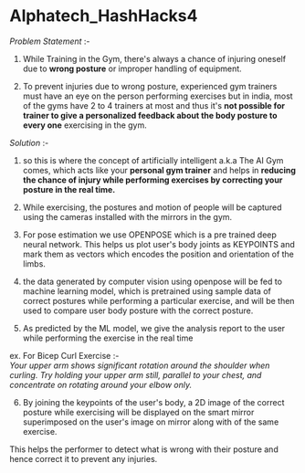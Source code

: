 # Alphatech_HashHacks4

*Problem Statement* :-

1. While Training in the Gym, there's always a chance of injuring oneself due to **wrong posture** or improper handling of equipment.

2. To prevent injuries due to wrong posture, experienced gym trainers must have an eye on the person performing exercises but in india,    most of the gyms have 2 to 4 trainers at most and thus it's **not possible for trainer to give a personalized feedback about the body posture to every one** exercising in the gym.

*Solution* :-

1. so this is where the concept of artificially intelligent a.k.a The AI Gym comes, which acts like your **personal gym trainer** and helps in **reducing the chance of injury while performing exercises by correcting your posture in the real time.**

2. While exercising, the postures and motion of people will be captured using the cameras installed with the mirrors in the gym.

3. For pose estimation we use OPENPOSE which is a pre trained deep neural network. This helps us plot user's body joints as KEYPOINTS and mark them as vectors which encodes the position and orientation of the limbs.

4. the data generated by computer vision using openpose will be fed to machine learning model, which is pretrained using sample data of correct postures while performing a particular exercise, and will be then used to compare user body posture with the correct posture.

5. As predicted by the ML model, we give the analysis report to the user while performing the exercise in the real time

  ex. For Bicep Curl Exercise :-  
*Your upper arm shows significant rotation around the shoulder when curling. Try holding your upper arm still, parallel to your       chest, and concentrate on rotating around your elbow only.*

6. By joining the keypoints of the user's body, a 2D image of the correct posture while exercising will be displayed on the smart mirror superimposed on the user's image on mirror along with  of the same exercise.

  This helps the performer to detect what is wrong with their posture and hence correct it to prevent any injuries.
